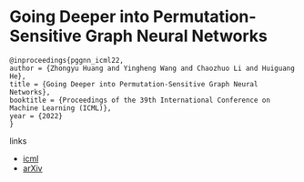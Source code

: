 # Going Deeper into Permutation-Sensitive Graph Neural Networks

```
@inproceedings{pggnn_icml22,
author = {Zhongyu Huang and Yingheng Wang and Chaozhuo Li and Huiguang He},
title = {Going Deeper into Permutation-Sensitive Graph Neural Networks},
booktitle = {Proceedings of the 39th International Conference on Machine Learning (ICML)},
year = {2022}
}
```

links
- [icml](https://icml.cc/Conferences/2022/Schedule?showEvent=16660)
- [arXiv](https://arxiv.org/abs/2205.14368)
